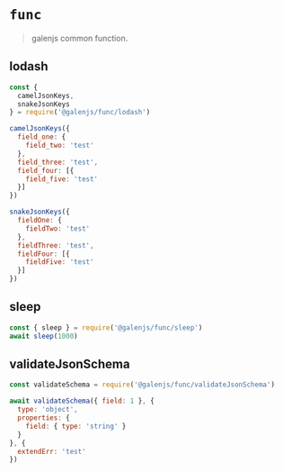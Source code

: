 # `func`

> galenjs common function.

## lodash

```javascript
const {
  camelJsonKeys,
  snakeJsonKeys
} = require('@galenjs/func/lodash')

camelJsonKeys({
  field_one: {
    field_two: 'test'
  },
  field_three: 'test',
  field_four: [{
    field_five: 'test'
  }]
})

snakeJsonKeys({
  fieldOne: {
    fieldTwo: 'test'
  },
  fieldThree: 'test',
  fieldFour: [{
    fieldFive: 'test'
  }]
})
```

## sleep

```javascript
const { sleep } = require('@galenjs/func/sleep')
await sleep(1000)
```

## validateJsonSchema

```javascript
const validateSchema = require('@galenjs/func/validateJsonSchema')

await validateSchema({ field: 1 }, {
  type: 'object',
  properties: {
    field: { type: 'string' }
  }
}, {
  extendErr: 'test'
})
```

